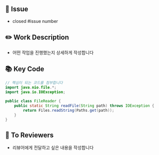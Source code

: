 <!-- [Type/#IssueNumber] 작업 내용 -> [Add/#1] add readme.md -->

## 📌 Issue
- closed #issue number

## ✏️ Work Description
- 어떤 작업을 진행했는지 상세하게 작성합니다


## 📚 Key Code
```java
// 핵심이 되는 코드를 첨부합니다
import java.nio.file.*;
import java.io.IOException;

public class FileReader {
    public static String readFile(String path) throws IOException {
        return Files.readString(Paths.get(path));
    }
}
```
## 📢 To Reviewers
- 리뷰어에게 전달하고 싶은 내용을 작성합니다
